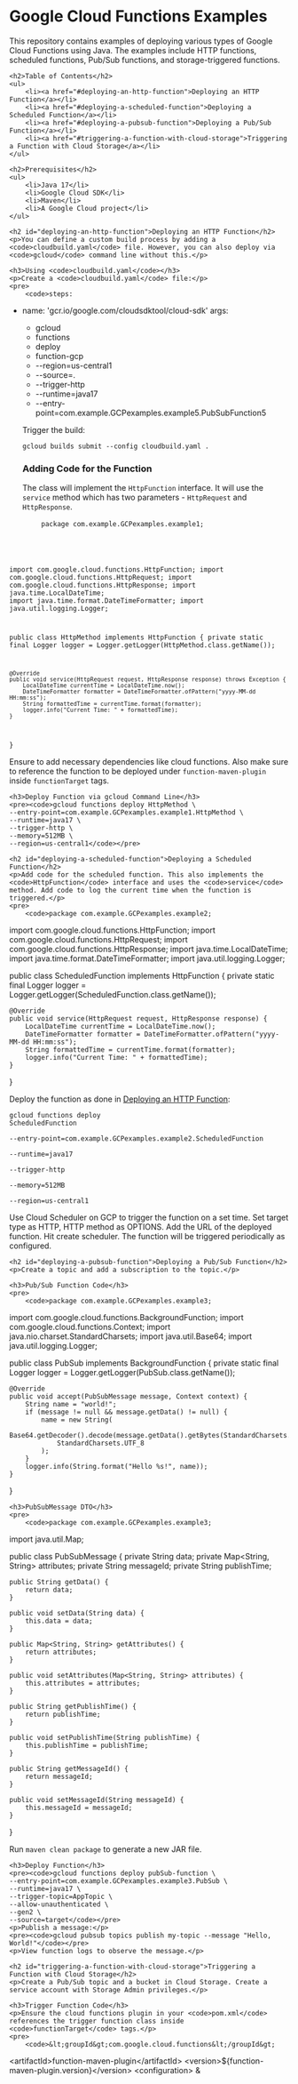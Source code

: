 <h1>Google Cloud Functions Examples</h1>
    <p>This repository contains examples of deploying various types of Google Cloud Functions using Java. The examples include HTTP functions, scheduled functions, Pub/Sub functions, and storage-triggered functions.</p>
    
    <h2>Table of Contents</h2>
    <ul>
        <li><a href="#deploying-an-http-function">Deploying an HTTP Function</a></li>
        <li><a href="#deploying-a-scheduled-function">Deploying a Scheduled Function</a></li>
        <li><a href="#deploying-a-pubsub-function">Deploying a Pub/Sub Function</a></li>
        <li><a href="#triggering-a-function-with-cloud-storage">Triggering a Function with Cloud Storage</a></li>
    </ul>
    
    <h2>Prerequisites</h2>
    <ul>
        <li>Java 17</li>
        <li>Google Cloud SDK</li>
        <li>Maven</li>
        <li>A Google Cloud project</li>
    </ul>
    
    <h2 id="deploying-an-http-function">Deploying an HTTP Function</h2>
    <p>You can define a custom build process by adding a <code>cloudbuild.yaml</code> file. However, you can also deploy via <code>gcloud</code> command line without this.</p>
    
    <h3>Using <code>cloudbuild.yaml</code></h3>
    <p>Create a <code>cloudbuild.yaml</code> file:</p>
    <pre>
        <code>steps:
  - name: 'gcr.io/google.com/cloudsdktool/cloud-sdk'
    args:
      - gcloud
      - functions
      - deploy
      - function-gcp
      - --region=us-central1
      - --source=.
      - --trigger-http
      - --runtime=java17
      - --entry-point=com.example.GCPexamples.example5.PubSubFunction5</code>
    </pre>
    <p>Trigger the build:</p>
    <pre><code>gcloud builds submit --config cloudbuild.yaml .</code></pre>
    
    <h3>Adding Code for the Function</h3>
    <p>The class will implement the <code>HttpFunction</code> interface. It will use the <code>service</code> method which has two parameters - <code>HttpRequest</code> and <code>HttpResponse</code>.</p>
    <pre>
        <code>package com.example.GCPexamples.example1;

import com.google.cloud.functions.HttpFunction;
import com.google.cloud.functions.HttpRequest;
import com.google.cloud.functions.HttpResponse;
import java.time.LocalDateTime;
import java.time.format.DateTimeFormatter;
import java.util.logging.Logger;

public class HttpMethod implements HttpFunction {
    private static final Logger logger = Logger.getLogger(HttpMethod.class.getName());

    @Override
    public void service(HttpRequest request, HttpResponse response) throws Exception {
        LocalDateTime currentTime = LocalDateTime.now();
        DateTimeFormatter formatter = DateTimeFormatter.ofPattern("yyyy-MM-dd HH:mm:ss");
        String formattedTime = currentTime.format(formatter);
        logger.info("Current Time: " + formattedTime);
    }
}</code>
    </pre>
    <p>Ensure to add necessary dependencies like cloud functions. Also make sure to reference the function to be deployed under <code>function-maven-plugin</code> inside <code>functionTarget</code> tags.</p>
    
    <h3>Deploy Function via gcloud Command Line</h3>
    <pre><code>gcloud functions deploy HttpMethod \
    --entry-point=com.example.GCPexamples.example1.HttpMethod \
    --runtime=java17 \
    --trigger-http \
    --memory=512MB \
    --region=us-central1</code></pre>
    
    <h2 id="deploying-a-scheduled-function">Deploying a Scheduled Function</h2>
    <p>Add code for the scheduled function. This also implements the <code>HttpFunction</code> interface and uses the <code>service</code> method. Add code to log the current time when the function is triggered.</p>
    <pre>
        <code>package com.example.GCPexamples.example2;

import com.google.cloud.functions.HttpFunction;
import com.google.cloud.functions.HttpRequest;
import com.google.cloud.functions.HttpResponse;
import java.time.LocalDateTime;
import java.time.format.DateTimeFormatter;
import java.util.logging.Logger;

public class ScheduledFunction implements HttpFunction {
    private static final Logger logger = Logger.getLogger(ScheduledFunction.class.getName());

    @Override
    public void service(HttpRequest request, HttpResponse response) {
        LocalDateTime currentTime = LocalDateTime.now();
        DateTimeFormatter formatter = DateTimeFormatter.ofPattern("yyyy-MM-dd HH:mm:ss");
        String formattedTime = currentTime.format(formatter);
        logger.info("Current Time: " + formattedTime);
    }
}</code>
    </pre>
    <p>Deploy the function as done in <a href="#deploying-an-http-function">Deploying an HTTP Function</a>:</p>
    <pre><code>gcloud functions deploy ScheduledFunction \
    --entry-point=com.example.GCPexamples.example2.ScheduledFunction \
    --runtime=java17 \
    --trigger-http \
    --memory=512MB \
    --region=us-central1</code></pre>
    <p>Use Cloud Scheduler on GCP to trigger the function on a set time. Set target type as HTTP, HTTP method as OPTIONS. Add the URL of the deployed function. Hit create scheduler. The function will be triggered periodically as configured.</p>
    
    <h2 id="deploying-a-pubsub-function">Deploying a Pub/Sub Function</h2>
    <p>Create a topic and add a subscription to the topic.</p>
    
    <h3>Pub/Sub Function Code</h3>
    <pre>
        <code>package com.example.GCPexamples.example3;

import com.google.cloud.functions.BackgroundFunction;
import com.google.cloud.functions.Context;
import java.nio.charset.StandardCharsets;
import java.util.Base64;
import java.util.logging.Logger;

public class PubSub implements BackgroundFunction<PubSubMessage> {
    private static final Logger logger = Logger.getLogger(PubSub.class.getName());

    @Override
    public void accept(PubSubMessage message, Context context) {
        String name = "world!";
        if (message != null && message.getData() != null) {
            name = new String(
                Base64.getDecoder().decode(message.getData().getBytes(StandardCharsets.UTF_8)),
                StandardCharsets.UTF_8
            );
        }
        logger.info(String.format("Hello %s!", name));
    }
}</code>
    </pre>
    
    <h3>PubSubMessage DTO</h3>
    <pre>
        <code>package com.example.GCPexamples.example3;

import java.util.Map;

public class PubSubMessage {
    private String data;
    private Map<String, String> attributes;
    private String messageId;
    private String publishTime;

    public String getData() {
        return data;
    }

    public void setData(String data) {
        this.data = data;
    }

    public Map<String, String> getAttributes() {
        return attributes;
    }

    public void setAttributes(Map<String, String> attributes) {
        this.attributes = attributes;
    }

    public String getPublishTime() {
        return publishTime;
    }

    public void setPublishTime(String publishTime) {
        this.publishTime = publishTime;
    }

    public String getMessageId() {
        return messageId;
    }

    public void setMessageId(String messageId) {
        this.messageId = messageId;
    }
}</code>
    </pre>
    <p>Run <code>maven clean package</code> to generate a new JAR file.</p>
    
    <h3>Deploy Function</h3>
    <pre><code>gcloud functions deploy pubSub-function \
    --entry-point=com.example.GCPexamples.example3.PubSub \
    --runtime=java17 \
    --trigger-topic=AppTopic \
    --allow-unauthenticated \
    --gen2 \
    --source=target</code></pre>
    <p>Publish a message:</p>
    <pre><code>gcloud pubsub topics publish my-topic --message "Hello, World!"</code></pre>
    <p>View function logs to observe the message.</p>
    
    <h2 id="triggering-a-function-with-cloud-storage">Triggering a Function with Cloud Storage</h2>
    <p>Create a Pub/Sub topic and a bucket in Cloud Storage. Create a service account with Storage Admin privileges.</p>
    
    <h3>Trigger Function Code</h3>
    <p>Ensure the cloud functions plugin in your <code>pom.xml</code> references the trigger function class inside <code>functionTarget</code> tags.</p>
    <pre>
        <code>&lt;groupId&gt;com.google.cloud.functions&lt;/groupId&gt;
&lt;artifactId&gt;function-maven-plugin&lt;/artifactId&gt;
&lt;version&gt;${function-maven-plugin.version}&lt;/version&gt;
&lt;configuration&gt;
    &
